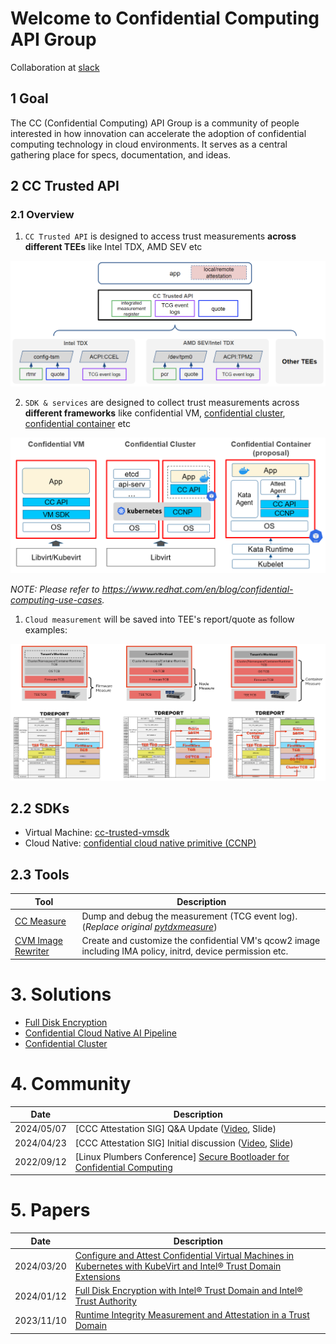 
# Welcome to Confidential Computing API Group

Collaboration at [slack](https://cc-api.slack.com/archives/C0708HZ9087)

## 1 Goal

The CC (Confidential Computing) API Group is a community of people interested in
how innovation can accelerate the adoption of confidential computing technology
in cloud environments.
It serves as a central gathering place for specs, documentation, and ideas.

## 2 CC Trusted API

### 2.1 Overview

1. `CC Trusted API` is designed to access trust measurements **across different TEEs**
like Intel TDX, AMD SEV etc

![](/profile/TEEs.png)

2. `SDK & services` are designed to collect trust measurements across
**different frameworks** like confidential VM,
[confidential cluster](https://github.com/edgelesssys/constellation), [confidential container](https://github.com/confidential-containers) etc

![](/profile/ccnp_deployment.png)

_NOTE: Please refer to https://www.redhat.com/en/blog/confidential-computing-use-cases._

1. `Cloud measurement` will be saved into TEE's report/quote as follow examples:

![](/profile/cloud_measurements.png)

## 2.2 SDKs

- Virtual Machine: [cc-trusted-vmsdk](https://github.com/cc-api/cc-trusted-vmsdk)
- Cloud Native: [confidential cloud native primitive (CCNP)](https://github.com/cc-api/confidential-cloud-native-primitives)

## 2.3 Tools

| Tool | Description |
| ---- | ----------- |
| [CC Measure](https://github.com/cc-api/cc-measure) | Dump and debug the measurement (TCG event log). (_Replace original [pytdxmeasure](https://pypi.org/project/pytdxmeasure/)_) |
| [CVM Image Rewriter](https://github.com/cc-api/cvm-image-rewriter) | Create and customize the confidential VM's qcow2 image including IMA policy, initrd, device permission etc.|

# 3. Solutions

- [Full Disk Encryption](https://github.com/cc-api/full-disk-encryption)
- [Confidential Cloud Native AI Pipeline](https://github.com/intel/cloud-native-ai-pipeline/blob/main/docs/How_to_Protect_AI_Models_in_Cloud_Native_Environments.md)
- [Confidential Cluster](https://github.com/cc-api/confidential-cluster)

# 4. Community

| Date | Description |
| ---- | ----------- |
| 2024/05/07 | [CCC Attestation SIG] Q&A Update ([Video](https://www.youtube.com/watch?v=qoAOXZpdz38), Slide) |
| 2024/04/23 | [CCC Attestation SIG] Initial discussion ([Video](https://www.youtube.com/watch?v=63Qgr695xSg), [Slide](https://github.com/CCC-Attestation/meetings/blob/main/materials/KenLu_CC_API.pdf)) |
| 2022/09/12 | [Linux Plumbers Conference] [Secure Bootloader for Confidential Computing](https://lpc.events/event/16/contributions/1260/attachments/932/1950/Secure%20bootloader%20for%20Confidential%20Computing%20-%20LPC.pdf) |

# 5. Papers

| Date | Description |
| ---- | ----------- |
| 2024/03/20 |[Configure and Attest Confidential Virtual Machines in Kubernetes with KubeVirt and Intel® Trust Domain Extensions](https://www.intel.com/content/www/us/en/developer/articles/technical/configure-confidential-vms-kubevirt-intel-trustdom.html?wapkw=Configure%20and%20Attest%20Confidential%20Virtual%20Machines%20in%20Kubernetes%20with) |
| 2024/01/12 | [Full Disk Encryption with Intel® Trust Domain and Intel® Trust Authority](https://www.intel.com/content/www/us/en/developer/articles/technical/disk-encryption-intel-trust-domain-trust-authority.html) |
| 2023/11/10 | [Runtime Integrity Measurement and Attestation in a Trust Domain](https://www.intel.com/content/www/us/en/developer/articles/community/runtime-integrity-measure-and-attest-trust-domain.html) |
